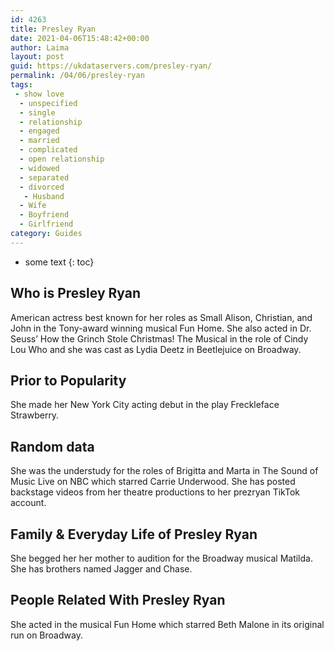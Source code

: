 ```yaml
---
id: 4263
title: Presley Ryan
date: 2021-04-06T15:48:42+00:00
author: Laima
layout: post
guid: https://ukdataservers.com/presley-ryan/
permalink: /04/06/presley-ryan
tags:
 - show love
  - unspecified
  - single
  - relationship
  - engaged
  - married
  - complicated
  - open relationship
  - widowed
  - separated
  - divorced
   - Husband
  - Wife
  - Boyfriend
  - Girlfriend
category: Guides
---
```


* some text
{: toc}


## Who is Presley Ryan
                  
                  
                  
American actress best known for her roles as Small Alison, Christian, and John in the Tony-award winning musical Fun Home. She also acted in Dr. Seuss&#8217; How the Grinch Stole Christmas! The Musical in the role of Cindy Lou Who and she was cast as Lydia Deetz in Beetlejuice on Broadway.  
                  
              
            
              
            
                
                
                
## Prior to Popularity
                  
                  
                  
She made her New York City acting debut in the play Freckleface Strawberry.
                  
              
            
              
            
                
                
                
## Random data
                  
                  
                  
She was the understudy for the roles of Brigitta and Marta in The Sound of Music Live on NBC which starred Carrie Underwood. She has posted backstage videos from her theatre productions to her prezryan TikTok account. 
                  
              
            
              
            
                
                
                
## Family & Everyday Life of Presley Ryan
                  
                  
                  
She begged her her mother to audition for the Broadway musical Matilda. She has brothers named Jagger and Chase.
                  
              
            
              
            
                
                
                
## People Related With Presley Ryan
                  
                  
                  
She acted in the musical Fun Home which starred Beth Malone in its original run on Broadway.
                  
              
            
              
            
                
              
            
              
              
            
            
              
            
          
          
          